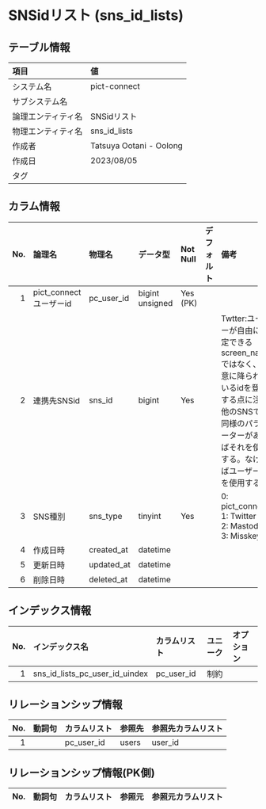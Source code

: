 # SNSidリスト (sns_id_lists)

## テーブル情報

| 項目                           | 値                                                                                                   |
|:-------------------------------|:-----------------------------------------------------------------------------------------------------|
| システム名                     | pict-connect                                                                                         |
| サブシステム名                 |                                                                                                      |
| 論理エンティティ名             | SNSidリスト                                                                                          |
| 物理エンティティ名             | sns_id_lists                                                                                         |
| 作成者                         | Tatsuya Ootani - Oolong                                                                              |
| 作成日                         | 2023/08/05                                                                                           |
| タグ                           |                                                                                                      |



## カラム情報

| No. | 論理名                         | 物理名                         | データ型                       | Not Null | デフォルト           | 備考                           |
|----:|:-------------------------------|:-------------------------------|:-------------------------------|:---------|:---------------------|:-------------------------------|
|   1 | pict_connectユーザーid         | pc_user_id                     | bigint unsigned                | Yes (PK) |                      |                                |
|   2 | 連携先SNSid                    | sns_id                         | bigint                         | Yes      |                      | Twtter:ユーザーが自由に指定できるscreen_nameではなく、一意に降られているidを登録する点に注意<br>他のSNSでも同様のパラメーターがあればそれを使用する。なければユーザーidを使用する |
|   3 | SNS種別                        | sns_type                       | tinyint                        | Yes      |                      | 0: pict_connect<br>1: Twitter<br>2: Mastodon<br>3: Misskey |
|   4 | 作成日時                       | created_at                     | datetime                       |          |                      |                                |
|   5 | 更新日時                       | updated_at                     | datetime                       |          |                      |                                |
|   6 | 削除日時                       | deleted_at                     | datetime                       |          |                      |                                |



## インデックス情報

| No. | インデックス名                 | カラムリスト                             | ユニーク   | オプション                     | 
|----:|:-------------------------------|:-----------------------------------------|:-----------|:-------------------------------|
|   1 | sns_id_lists_pc_user_id_uindex | pc_user_id                               | 制約       |                                |



## リレーションシップ情報

| No. | 動詞句                         | カラムリスト                             | 参照先                         | 参照先カラムリスト                       |
|----:|:-------------------------------|:-----------------------------------------|:-------------------------------|:-----------------------------------------|
|   1 |                                | pc_user_id                               | users                          | user_id                                  |



## リレーションシップ情報(PK側)

| No. | 動詞句                         | カラムリスト                             | 参照元                         | 参照元カラムリスト                       |
|----:|:-------------------------------|:-----------------------------------------|:-------------------------------|:-----------------------------------------|


